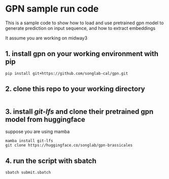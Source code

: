 # GPN sample run code
This is a sample code to show how to load and use pretrained gpn model to generate prediction on input sequence, and how to extract embeddings

It assume you are working on midway3

## 1. install gpn on your working environment with pip
```
pip install git+https://github.com/songlab-cal/gpn.git
```
## 2. clone this repo to your working directory
```

```
## 3. install *git-lfs* and clone their pretrained gpn model from huggingface
suppose you are using mamba
```
mamba install git-lfs
git clone https://huggingface.co/songlab/gpn-brassicales
```
## 4. run the script with sbatch
```
sbatch submit.sbatch
```
